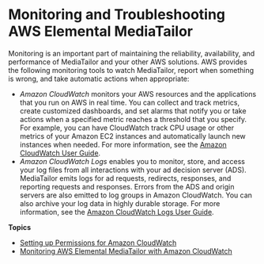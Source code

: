 # Monitoring and Troubleshooting AWS Elemental MediaTailor<a name="monitoring"></a>

Monitoring is an important part of maintaining the reliability, availability, and performance of MediaTailor and your other AWS solutions\. AWS provides the following monitoring tools to watch MediaTailor, report when something is wrong, and take automatic actions when appropriate:
+ *Amazon CloudWatch* monitors your AWS resources and the applications that you run on AWS in real time\. You can collect and track metrics, create customized dashboards, and set alarms that notify you or take actions when a specified metric reaches a threshold that you specify\. For example, you can have CloudWatch track CPU usage or other metrics of your Amazon EC2 instances and automatically launch new instances when needed\. For more information, see the [Amazon CloudWatch User Guide](https://docs.aws.amazon.com/AmazonCloudWatch/latest/monitoring/)\.
+ *Amazon CloudWatch Logs* enables you to monitor, store, and access your log files from all interactions with your ad decision server \(ADS\)\. MediaTailor emits logs for ad requests, redirects, responses, and reporting requests and responses\. Errors from the ADS and origin servers are also emitted to log groups in Amazon CloudWatch\. You can also archive your log data in highly durable storage\. For more information, see the [Amazon CloudWatch Logs User Guide](https://docs.aws.amazon.com/AmazonCloudWatch/latest/logs/)\.

**Topics**
+ [Setting up Permissions for Amazon CloudWatch](monitoring-permissions.md)
+ [Monitoring AWS Elemental MediaTailor with Amazon CloudWatch](monitoring-cloudwatch.md)